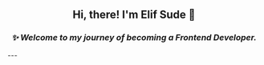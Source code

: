<h2><p align ="center"> Hi, there! I'm Elif Sude 👋</p></h2>

<h3><p align="center"><b><i>✨ Welcome to my journey of becoming a Frontend Developer.</b></i></h3></p>
---

